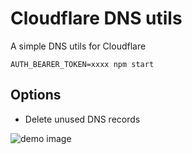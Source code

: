 # Cloudflare DNS utils

A simple DNS utils for Cloudflare

```console
AUTH_BEARER_TOKEN=xxxx npm start
```
## Options
- Delete unused DNS records

![demo image](https://i.ibb.co/QXR4Ljq/Captura-de-pantalla-2022-01-31-a-las-11-53-18.png?v=1)

